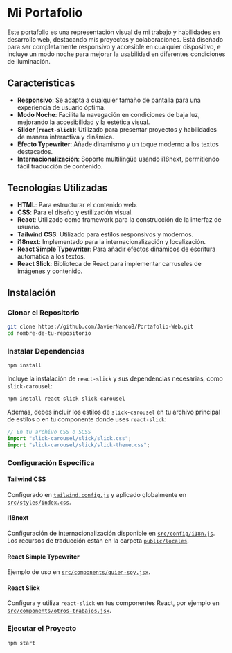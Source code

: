 # Mi Portafolio

Este portafolio es una representación visual de mi trabajo y habilidades en desarrollo web, destacando mis proyectos y colaboraciones. Está diseñado para ser completamente responsivo y accesible en cualquier dispositivo, e incluye un modo noche para mejorar la usabilidad en diferentes condiciones de iluminación.

## Características

- **Responsivo**: Se adapta a cualquier tamaño de pantalla para una experiencia de usuario óptima.
- **Modo Noche**: Facilita la navegación en condiciones de baja luz, mejorando la accesibilidad y la estética visual.
- **Slider (`react-slick`)**: Utilizado para presentar proyectos y habilidades de manera interactiva y dinámica.
- **Efecto Typewriter**: Añade dinamismo y un toque moderno a los textos destacados.
- **Internacionalización**: Soporte multilingüe usando i18next, permitiendo fácil traducción de contenido.

## Tecnologías Utilizadas

- **HTML**: Para estructurar el contenido web.
- **CSS**: Para el diseño y estilización visual.
- **React**: Utilizado como framework para la construcción de la interfaz de usuario.
- **Tailwind CSS**: Utilizado para estilos responsivos y modernos.
- **i18next**: Implementado para la internacionalización y localización.
- **React Simple Typewriter**: Para añadir efectos dinámicos de escritura automática a los textos.
- **React Slick**: Biblioteca de React para implementar carruseles de imágenes y contenido.

## Instalación

### Clonar el Repositorio

```bash
git clone https://github.com/JavierNancoB/Portafolio-Web.git
cd nombre-de-tu-repositorio
```

### Instalar Dependencias

```bash
npm install
```

Incluye la instalación de `react-slick` y sus dependencias necesarias, como `slick-carousel`:

```bash
npm install react-slick slick-carousel
```

Además, debes incluir los estilos de `slick-carousel` en tu archivo principal de estilos o en tu componente donde uses `react-slick`:

```javascript
// En tu archivo CSS o SCSS
import "slick-carousel/slick/slick.css"; 
import "slick-carousel/slick/slick-theme.css";
```

### Configuración Específica

#### Tailwind CSS
Configurado en [`tailwind.config.js`](./tailwind.config.js) y aplicado globalmente en [`src/styles/index.css`](./src/styles/index.css).

#### i18next
Configuración de internacionalización disponible en [`src/config/i18n.js`](./src/config/i18n.js). Los recursos de traducción están en la carpeta [`public/locales`](.public/locales).

#### React Simple Typewriter
Ejemplo de uso en [`src/components/quien-soy.jsx`](./src/components/quien-soy.jsx).

#### React Slick
Configura y utiliza `react-slick` en tus componentes React, por ejemplo en [`src/components/otros-trabajos.jsx`](./src/components/otros-trabajos.jsx).

### Ejecutar el Proyecto

```bash
npm start
```